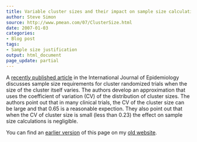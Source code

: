 ```yaml
---
title: Variable cluster sizes and their impact on sample size calculations
author: Steve Simon
source: http://www.pmean.com/07/ClusterSize.html
date: 2007-01-03
categories:
- Blog post
tags:
- Sample size justification
output: html_document
page_update: partial
---
```


A [recently published article][ije1] in the International Journal of Epidemiology discusses sample size requirements for cluster randomized trials when the size of the cluster itself varies. The authors develop an approximation that uses the coefficient of variation (CV) of the distribution of cluster sizes. The authors point out that in many clinical trials, the CV of the cluster size can be large and that 0.65 is a reasonable expection. They also point out that when the CV of cluster size is small (less than 0.23) the effect on sample size calculations is negligible.

You can find an [earlier version][sim1] of this page on my [old website][sim2].

[sim1]: http://www.pmean.com/07/ClusterSize.html
[sim2]: http://www.pmean.com

[ije1]: http://ije.oxfordjournals.org/cgi/content/abstract/35/5/1292
